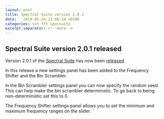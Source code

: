 ```yaml
---
layout: post
title: Spectral Suite version 2.0.1
date:   2019-05-24 13:06:14 +0100
categories: vst fft specsuite
excerpt_separator: <!--more-->
---
```


<section>
<h1>Spectral Suite version 2.0.1 released</h1>
<p>Version 2.0.1 of the <a href="/spectralsuite">Spectral Suite</a> has now been <a href="/media/SpectralSuite-v2.0.1.zip">released</a>.</p>
<!--more-->
<p>In this release a new settings panel has been added to the Frequency Shifter and the Bin Scrambler.</p>
<p>In the Bin Scrambler settings panel you can now specify the random seed. This can help make the bin scrambler deterministic. To go back to being non-deterministic set this to 0.</p>
<p>The Frequency Shifter settings panel allows you to set the minimum and maximum frequency ranges on the slider.</p>
 </section>